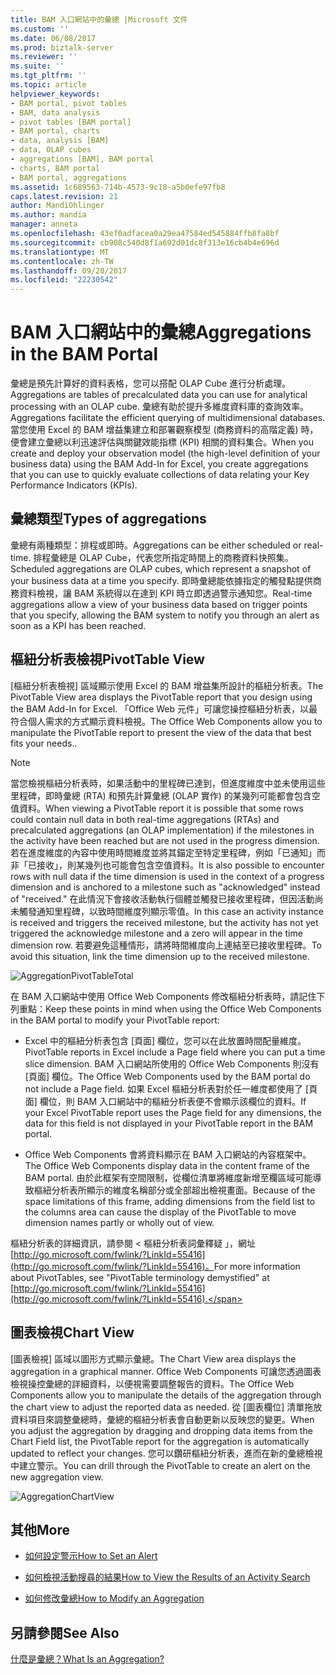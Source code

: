 ```yaml
---
title: BAM 入口網站中的彙總 |Microsoft 文件
ms.custom: ''
ms.date: 06/08/2017
ms.prod: biztalk-server
ms.reviewer: ''
ms.suite: ''
ms.tgt_pltfrm: ''
ms.topic: article
helpviewer_keywords:
- BAM portal, pivot tables
- BAM, data analysis
- pivot tables [BAM portal]
- BAM portal, charts
- data, analysis [BAM]
- data, OLAP cubes
- aggregations [BAM], BAM portal
- charts, BAM portal
- BAM portal, aggregations
ms.assetid: 1c689563-714b-4573-9c18-a5b0efe97fb8
caps.latest.revision: 21
author: MandiOhlinger
ms.author: mandia
manager: anneta
ms.openlocfilehash: 43ef0adfacea0a29ea47584ed545884ffb8fa8bf
ms.sourcegitcommit: cb908c540d8f1a692d01dc8f313e16cb4b4e696d
ms.translationtype: MT
ms.contentlocale: zh-TW
ms.lasthandoff: 09/20/2017
ms.locfileid: "22230542"
---
```

# <a name="aggregations-in-the-bam-portal"></a><span data-ttu-id="5a0ba-102">BAM 入口網站中的彙總</span><span class="sxs-lookup"><span data-stu-id="5a0ba-102">Aggregations in the BAM Portal</span></span>
<span data-ttu-id="5a0ba-103">彙總是預先計算好的資料表格，您可以搭配 OLAP Cube 進行分析處理。</span><span class="sxs-lookup"><span data-stu-id="5a0ba-103">Aggregations are tables of precalculated data you can use for analytical processing with an OLAP cube.</span></span> <span data-ttu-id="5a0ba-104">彙總有助於提升多維度資料庫的查詢效率。</span><span class="sxs-lookup"><span data-stu-id="5a0ba-104">Aggregations facilitate the efficient querying of multidimensional databases.</span></span> <span data-ttu-id="5a0ba-105">當您使用 Excel 的 BAM 增益集建立和部署觀察模型 (商務資料的高階定義) 時，便會建立彙總以利迅速評估與關鍵效能指標 (KPI) 相關的資料集合。</span><span class="sxs-lookup"><span data-stu-id="5a0ba-105">When you create and deploy your observation model (the high-level definition of your business data) using the BAM Add-In for Excel, you create aggregations that you can use to quickly evaluate collections of data relating your Key Performance Indicators (KPIs).</span></span>  
  
## <a name="types-of-aggregations"></a><span data-ttu-id="5a0ba-106">彙總類型</span><span class="sxs-lookup"><span data-stu-id="5a0ba-106">Types of aggregations</span></span>  
 <span data-ttu-id="5a0ba-107">彙總有兩種類型：排程或即時。</span><span class="sxs-lookup"><span data-stu-id="5a0ba-107">Aggregations can be either scheduled or real-time.</span></span> <span data-ttu-id="5a0ba-108">排程彙總是 OLAP Cube，代表您所指定時間上的商務資料快照集。</span><span class="sxs-lookup"><span data-stu-id="5a0ba-108">Scheduled aggregations are OLAP cubes, which represent a snapshot of your business data at a time you specify.</span></span> <span data-ttu-id="5a0ba-109">即時彙總能依據指定的觸發點提供商務資料檢視，讓 BAM 系統得以在達到 KPI 時立即透過警示通知您。</span><span class="sxs-lookup"><span data-stu-id="5a0ba-109">Real-time aggregations allow a view of your business data based on trigger points that you specify, allowing the BAM system to notify you through an alert as soon as a KPI has been reached.</span></span>  
  
## <a name="pivottable-view"></a><span data-ttu-id="5a0ba-110">樞紐分析表檢視</span><span class="sxs-lookup"><span data-stu-id="5a0ba-110">PivotTable View</span></span>  
 <span data-ttu-id="5a0ba-111">[樞紐分析表檢視] 區域顯示使用 Excel 的 BAM 增益集所設計的樞紐分析表。</span><span class="sxs-lookup"><span data-stu-id="5a0ba-111">The PivotTable View area displays the PivotTable report that you design using the BAM Add-In for Excel.</span></span> <span data-ttu-id="5a0ba-112">「Office Web 元件」可讓您操控樞紐分析表，以最符合個人需求的方式顯示資料檢視。</span><span class="sxs-lookup"><span data-stu-id="5a0ba-112">The Office Web Components allow you to manipulate the PivotTable report to present the view of the data that best fits your needs..</span></span>  
  
> [!NOTE]
>  <span data-ttu-id="5a0ba-113">當您檢視樞紐分析表時，如果活動中的里程碑已達到，但進度維度中並未使用這些里程碑，即時彙總 (RTA) 和預先計算彙總 (OLAP 實作) 的某幾列可能都會包含空值資料。</span><span class="sxs-lookup"><span data-stu-id="5a0ba-113">When viewing a PivotTable report it is possible that some rows could contain null data in both real-time aggregations (RTAs) and precalculated aggregations (an OLAP implementation) if the milestones in the activity have been reached but are not used in the progress dimension.</span></span> <span data-ttu-id="5a0ba-114">若在進度維度的內容中使用時間維度並將其錨定至特定里程碑，例如「已通知」而非「已接收」，則某幾列也可能會包含空值資料。</span><span class="sxs-lookup"><span data-stu-id="5a0ba-114">It is also possible to encounter rows with null data if the time dimension is used in the context of a progress dimension and is anchored to a milestone such as "acknowledged" instead of "received."</span></span> <span data-ttu-id="5a0ba-115">在此情況下會接收活動執行個體並觸發已接收里程碑，但因活動尚未觸發通知里程碑，以致時間維度列顯示零值。</span><span class="sxs-lookup"><span data-stu-id="5a0ba-115">In this case an activity instance is received and triggers the received milestone, but the activity has not yet triggered the acknowledge milestone and a zero will appear in the time dimension row.</span></span>  <span data-ttu-id="5a0ba-116">若要避免這種情形，請將時間維度向上連結至已接收里程碑。</span><span class="sxs-lookup"><span data-stu-id="5a0ba-116">To avoid this situation, link the time dimension up to the received milestone.</span></span>  
  
 ![](../core/media/aggregationpivottabletotal.gif "AggregationPivotTableTotal")  
  
 <span data-ttu-id="5a0ba-117">在 BAM 入口網站中使用 Office Web Components 修改樞紐分析表時，請記住下列重點：</span><span class="sxs-lookup"><span data-stu-id="5a0ba-117">Keep these points in mind when using the Office Web Components in the BAM portal to modify your PivotTable report:</span></span>  
  
-   <span data-ttu-id="5a0ba-118">Excel 中的樞紐分析表包含 [頁面] 欄位，您可以在此放置時間配量維度。</span><span class="sxs-lookup"><span data-stu-id="5a0ba-118">PivotTable reports in Excel include a Page field where you can put a time slice dimension.</span></span> <span data-ttu-id="5a0ba-119">BAM 入口網站所使用的 Office Web Components 則沒有 [頁面] 欄位。</span><span class="sxs-lookup"><span data-stu-id="5a0ba-119">The Office Web Components used by the BAM portal do not include a Page field.</span></span> <span data-ttu-id="5a0ba-120">如果 Excel 樞紐分析表對於任一維度都使用了 [頁面] 欄位，則 BAM 入口網站中的樞紐分析表便不會顯示該欄位的資料。</span><span class="sxs-lookup"><span data-stu-id="5a0ba-120">If your Excel PivotTable report uses the Page field for any dimensions, the data for this field is not displayed in your PivotTable report in the BAM portal.</span></span>  
  
-   <span data-ttu-id="5a0ba-121">Office Web Components 會將資料顯示在 BAM 入口網站的內容框架中。</span><span class="sxs-lookup"><span data-stu-id="5a0ba-121">The Office Web Components display data in the content frame of the BAM portal.</span></span> <span data-ttu-id="5a0ba-122">由於此框架有空間限制，從欄位清單將維度新增至欄區域可能導致樞紐分析表所顯示的維度名稱部分或全部超出檢視畫面。</span><span class="sxs-lookup"><span data-stu-id="5a0ba-122">Because of the space limitations of this frame, adding dimensions from the field list to the columns area can cause the display of the PivotTable to move dimension names partly or wholly out of view.</span></span>  
  
 <span data-ttu-id="5a0ba-123">樞紐分析表的詳細資訊，請參閱 < 樞紐分析表詞彙釋疑 」，網址[http://go.microsoft.com/fwlink/?LinkId=55416](http://go.microsoft.com/fwlink/?LinkId=55416)。</span><span class="sxs-lookup"><span data-stu-id="5a0ba-123">For more information about PivotTables, see "PivotTable terminology demystified" at [http://go.microsoft.com/fwlink/?LinkId=55416](http://go.microsoft.com/fwlink/?LinkId=55416).</span></span>  
  
## <a name="chart-view"></a><span data-ttu-id="5a0ba-124">圖表檢視</span><span class="sxs-lookup"><span data-stu-id="5a0ba-124">Chart View</span></span>  
 <span data-ttu-id="5a0ba-125">[圖表檢視] 區域以圖形方式顯示彙總。</span><span class="sxs-lookup"><span data-stu-id="5a0ba-125">The Chart View area displays the aggregation in a graphical manner.</span></span> <span data-ttu-id="5a0ba-126">Office Web Components 可讓您透過圖表檢視操控彙總的詳細資料，以便視需要調整報告的資料。</span><span class="sxs-lookup"><span data-stu-id="5a0ba-126">The Office Web Components allow you to manipulate the details of the aggregation through the chart view to adjust the reported data as needed.</span></span> <span data-ttu-id="5a0ba-127">從 [圖表欄位] 清單拖放資料項目來調整彙總時，彙總的樞紐分析表會自動更新以反映您的變更。</span><span class="sxs-lookup"><span data-stu-id="5a0ba-127">When you adjust the aggregation by dragging and dropping data items from the Chart Field list, the PivotTable report for the aggregation is automatically updated to reflect your changes.</span></span> <span data-ttu-id="5a0ba-128">您可以鑽研樞紐分析表，進而在新的彙總檢視中建立警示。</span><span class="sxs-lookup"><span data-stu-id="5a0ba-128">You can drill through the PivotTable to create an alert on the new aggregation view.</span></span>  
  
 ![](../core/media/aggregationchartview.gif "AggregationChartView")  
  
## <a name="more"></a><span data-ttu-id="5a0ba-129">其他</span><span class="sxs-lookup"><span data-stu-id="5a0ba-129">More</span></span>  
  
-   [<span data-ttu-id="5a0ba-130">如何設定警示</span><span class="sxs-lookup"><span data-stu-id="5a0ba-130">How to Set an Alert</span></span>](../core/how-to-set-an-alert.md)  
  
-   [<span data-ttu-id="5a0ba-131">如何檢視活動搜尋的結果</span><span class="sxs-lookup"><span data-stu-id="5a0ba-131">How to View the Results of an Activity Search</span></span>](../core/how-to-view-the-results-of-an-activity-search.md)  
  
-   [<span data-ttu-id="5a0ba-132">如何修改彙總</span><span class="sxs-lookup"><span data-stu-id="5a0ba-132">How to Modify an Aggregation</span></span>](../core/how-to-modify-an-aggregation.md)  
  
## <a name="see-also"></a><span data-ttu-id="5a0ba-133">另請參閱</span><span class="sxs-lookup"><span data-stu-id="5a0ba-133">See Also</span></span>  
 [<span data-ttu-id="5a0ba-134">什麼是彙總？</span><span class="sxs-lookup"><span data-stu-id="5a0ba-134">What Is an Aggregation?</span></span>](../core/what-is-an-aggregation.md)
